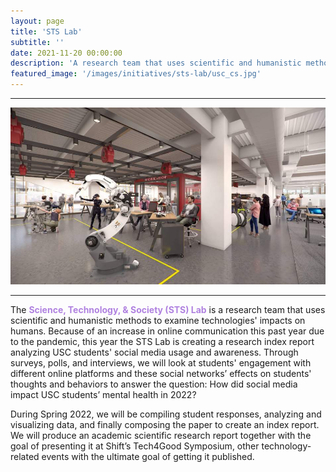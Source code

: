 ```yaml
---
layout: page
title: 'STS Lab'
subtitle: ''
date: 2021-11-20 00:00:00
description: 'A research team that uses scientific and humanistic methods to examine the impacts of technology humans.'
featured_image: '/images/initiatives/sts-lab/usc_cs.jpg'
---
```

----

![Picc](/images/initiatives/sts-lab/usc-new-lab.jpg)

---
The <b style="color:#B082E0">Science, Technology, & Society (STS) Lab</b> is a research team that uses scientific and humanistic methods to examine technologies' impacts on humans. Because of an increase in online communication this past year due to the pandemic, this year the STS Lab is creating a research index report analyzing USC students' social media usage and awareness. Through surveys, polls, and interviews, we will look at students' engagement with different online platforms and these social networks’ effects on students' thoughts and behaviors to answer the question: How did social media impact USC students’ mental health in 2022?

During Spring 2022, we will be compiling student responses, analyzing and visualizing data, and finally composing the paper to create an index report. We will produce an academic scientific research report together with the goal of presenting it at Shift’s Tech4Good Symposium, other technology-related events with the ultimate goal of getting it published.
